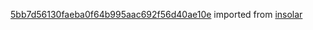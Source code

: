 [5bb7d56130faeba0f64b995aac692f56d40ae10e](https://github.com/insolar/insolar/commit/5bb7d56130faeba0f64b995aac692f56d40ae10e) imported from [insolar](https://github.com/insolar/insolar)
